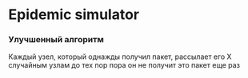 # Epidemic simulator
### Улучшенный алгоритм
Каждый узел, который однажды получил пакет, рассылает его X случайным узлам до тех пор пора он не получит это пакет еще раз
